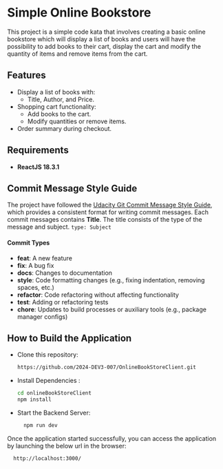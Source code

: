 # Simple Online Bookstore

This project is a simple code kata that involves creating a basic online bookstore which  will display a list of books and users will have the possibility to add books to their cart, display the cart and modify the quantity of items and remove items from the cart. 

## **Features**

- Display a list of books with:
    - Title, Author, and Price.
- Shopping cart functionality:
    - Add books to the cart.
    - Modify quantities or remove items.
- Order summary during checkout.

## Requirements

- **ReactJS 18.3.1**

## Commit Message Style Guide
The project have followed the [Udacity Git Commit Message Style Guide](https://udacity.github.io/git-styleguide/), which provides a consistent format for writing commit messages.
Each commit messages contains **Title**. The title consists of the type of the message and subject. `type: Subject`

#### Commit Types

- **feat**: A new feature
- **fix**: A bug fix
- **docs**: Changes to documentation
- **style**: Code formatting changes (e.g., fixing indentation, removing spaces, etc.)
- **refactor**: Code refactoring without affecting functionality
- **test**: Adding or refactoring tests
- **chore**: Updates to build processes or auxiliary tools (e.g., package manager configs)

## How to Build the Application
- Clone this repository:
   ```bash
   https://github.com/2024-DEV3-007/OnlineBookStoreClient.git
- Install Dependencies :
    ```bash 
  cd onlineBookStoreClient
    npm install
- Start the Backend Server:
  ```bash
    npm run dev

Once the application started successfully, you can access the application by launching the below url in the browser:
  ```bash
    http://localhost:3000/
